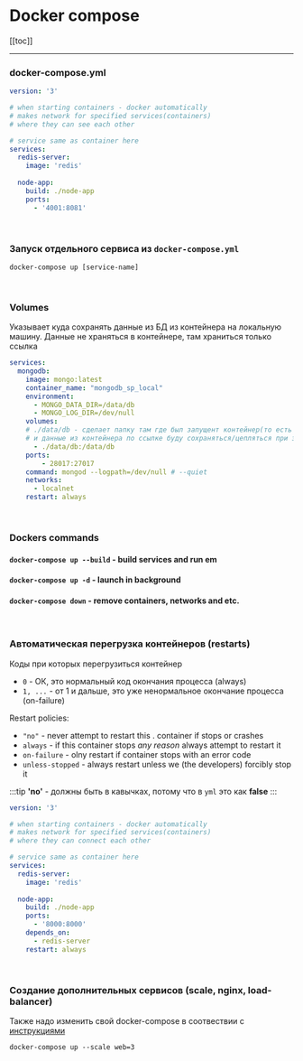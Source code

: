 # Docker compose

[[toc]]

---

### docker-compose.yml
```yml
version: '3'

# when starting containers - docker automatically
# makes network for specified services(containers)
# where they can see each other

# service same as container here
services: 
  redis-server:
    image: 'redis'
  
  node-app: 
    build: ./node-app
    ports: 
      - '4001:8081'
```

<br>

### Запуск отдельного сервиса из `docker-compose.yml`
```
docker-compose up [service-name]
```

<br>

### Volumes
Указывает куда сохранять данные из БД из контейнера на локальную машину. 
Данные не храняться в контейнере, там храниться только ссылка 
```yml
services:
  mongodb:
    image: mongo:latest
    container_name: "mongodb_sp_local"
    environment:
      - MONGO_DATA_DIR=/data/db
      - MONGO_LOG_DIR=/dev/null
    volumes:
    # ./data/db - сделает папку там где был запущент контейнер(то есть в проекте), 
    # и данные из контейнера по ссылке буду сохраняться/цепляться при закрытии/запуске контейнера через docker-compose   
      - ./data/db:/data/db  
    ports:
        - 28017:27017
    command: mongod --logpath=/dev/null # --quiet
    networks:
      - localnet
    restart: always
```

<br>

### Dockers commands

#### `docker-compose up --build` - build services and run em 
#### `docker-compose up -d` - launch in background 
#### `docker-compose down` - remove containers, networks and etc.

<br>

### Автоматическая перегрузка контейнеров (restarts)

Коды при которых перегрузиться контейнер
* `0` - ОК, это нормальный код окончания процесса (always)
* `1, ...` - от 1 и дальше, это уже ненормальное окончание процесса (on-failure)

Restart policies:
* `"no"` - never attempt to restart this . container if stops or crashes
* `always` - if this container stops *any reason* always attempt to restart it
* `on-failure` - olny restart if container stops with an error code
* `unless-stopped` - always restart unless we (the developers) forcibly stop it

:::tip
**'no'** - должны быть в кавычках, потому что в `yml` это как **false**
:::

```yml
version: '3'

# when starting containers - docker automatically
# makes network for specified services(containers)
# where they can connect each other

# service same as container here
services: 
  redis-server:
    image: 'redis'
  
  node-app: 
    build: ./node-app
    ports: 
      - '8000:8000'
    depends_on: 
      - redis-server
    restart: always
```

<br>

### Создание дополнительных сервисов (scale, nginx, load-balancer)
Также надо изменить свой docker-compose в соотвествии с [инструкциями](https://pspdfkit.com/blog/2018/how-to-use-docker-compose-to-run-multiple-instances-of-a-service-in-development/)

```
docker-compose up --scale web=3
```